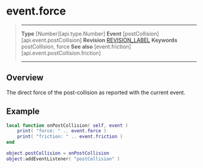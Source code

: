 
# event.force

> --------------------- ------------------------------------------------------------------------------------------
> __Type__              [Number][api.type.Number]
> __Event__             [postCollision][api.event.postCollision]
> __Revision__          [REVISION_LABEL](REVISION_URL)
> __Keywords__          postCollision, force
> __See also__			[event.friction][api.event.postCollision.friction]
> --------------------- ------------------------------------------------------------------------------------------

## Overview

The direct force of the post-collision as reported with the current event.

## Example
 
``````lua
local function onPostCollision( self, event )
	print( "force: " .. event.force )
	print( "friction: " .. event.friction )
end

object.postCollision = onPostCollision
object:addEventListener( "postCollision" )
``````